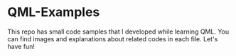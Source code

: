 # QML-Examples

This repo has small code samples that I developed while learning QML. You can find images and explanations about related codes in each file. Let's have fun!
